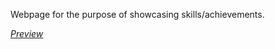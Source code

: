 Webpage for the purpose of showcasing skills/achievements.

*<a href="https://etherlesss.github.io/">Preview</a>*
